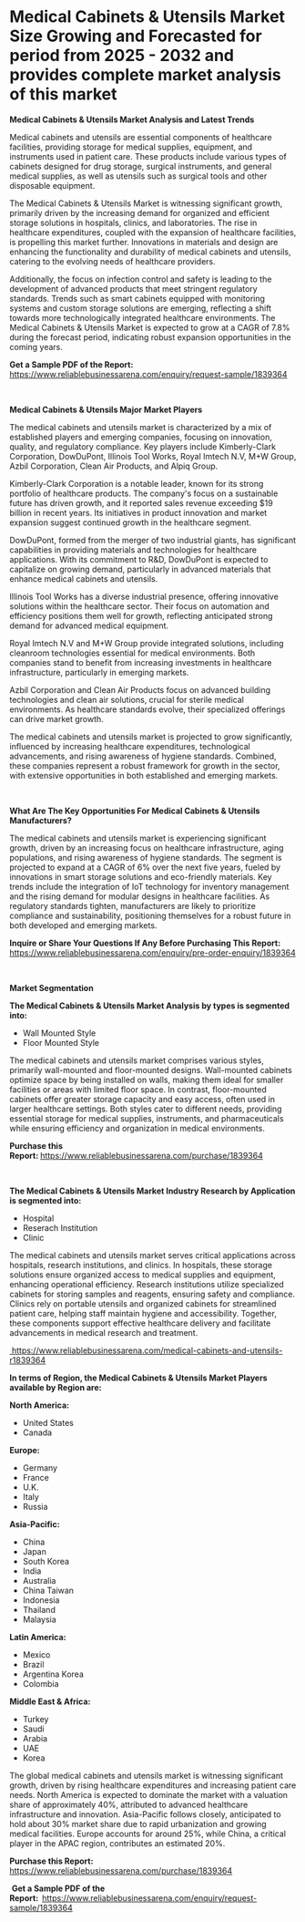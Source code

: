 <p><h1>Medical Cabinets & Utensils Market Size Growing and Forecasted for period from 2025 - 2032 and provides complete market analysis of this market</h1></p><p><strong>Medical Cabinets & Utensils Market Analysis and Latest Trends</strong></p>
<p><p>Medical cabinets and utensils are essential components of healthcare facilities, providing storage for medical supplies, equipment, and instruments used in patient care. These products include various types of cabinets designed for drug storage, surgical instruments, and general medical supplies, as well as utensils such as surgical tools and other disposable equipment. </p><p>The Medical Cabinets & Utensils Market is witnessing significant growth, primarily driven by the increasing demand for organized and efficient storage solutions in hospitals, clinics, and laboratories. The rise in healthcare expenditures, coupled with the expansion of healthcare facilities, is propelling this market further. Innovations in materials and design are enhancing the functionality and durability of medical cabinets and utensils, catering to the evolving needs of healthcare providers.</p><p>Additionally, the focus on infection control and safety is leading to the development of advanced products that meet stringent regulatory standards. Trends such as smart cabinets equipped with monitoring systems and custom storage solutions are emerging, reflecting a shift towards more technologically integrated healthcare environments. The Medical Cabinets & Utensils Market is expected to grow at a CAGR of 7.8% during the forecast period, indicating robust expansion opportunities in the coming years.</p></p>
<p><strong>Get a Sample PDF of the Report:&nbsp;</strong> <a href="https://www.reliablebusinessarena.com/enquiry/request-sample/1839364?utm_campaign=2488&utm_medium=2&utm_source=Github&utm_content=ia&utm_term=14042025&utm_id=medical-cabinets-utensils">https://www.reliablebusinessarena.com/enquiry/request-sample/1839364</a></p>
<p>&nbsp;</p>
<p><strong>Medical Cabinets & Utensils Major Market Players</strong></p>
<p><p>The medical cabinets and utensils market is characterized by a mix of established players and emerging companies, focusing on innovation, quality, and regulatory compliance. Key players include Kimberly-Clark Corporation, DowDuPont, Illinois Tool Works, Royal Imtech N.V, M+W Group, Azbil Corporation, Clean Air Products, and Alpiq Group.</p><p>Kimberly-Clark Corporation is a notable leader, known for its strong portfolio of healthcare products. The company's focus on a sustainable future has driven growth, and it reported sales revenue exceeding $19 billion in recent years. Its initiatives in product innovation and market expansion suggest continued growth in the healthcare segment.</p><p>DowDuPont, formed from the merger of two industrial giants, has significant capabilities in providing materials and technologies for healthcare applications. With its commitment to R&D, DowDuPont is expected to capitalize on growing demand, particularly in advanced materials that enhance medical cabinets and utensils.</p><p>Illinois Tool Works has a diverse industrial presence, offering innovative solutions within the healthcare sector. Their focus on automation and efficiency positions them well for growth, reflecting anticipated strong demand for advanced medical equipment.</p><p>Royal Imtech N.V and M+W Group provide integrated solutions, including cleanroom technologies essential for medical environments. Both companies stand to benefit from increasing investments in healthcare infrastructure, particularly in emerging markets.</p><p>Azbil Corporation and Clean Air Products focus on advanced building technologies and clean air solutions, crucial for sterile medical environments. As healthcare standards evolve, their specialized offerings can drive market growth.</p><p>The medical cabinets and utensils market is projected to grow significantly, influenced by increasing healthcare expenditures, technological advancements, and rising awareness of hygiene standards. Combined, these companies represent a robust framework for growth in the sector, with extensive opportunities in both established and emerging markets.</p></p>
<p>&nbsp;</p>
<p><strong>What Are The Key Opportunities For Medical Cabinets & Utensils Manufacturers?</strong></p>
<p><p>The medical cabinets and utensils market is experiencing significant growth, driven by an increasing focus on healthcare infrastructure, aging populations, and rising awareness of hygiene standards. The segment is projected to expand at a CAGR of 6% over the next five years, fueled by innovations in smart storage solutions and eco-friendly materials. Key trends include the integration of IoT technology for inventory management and the rising demand for modular designs in healthcare facilities. As regulatory standards tighten, manufacturers are likely to prioritize compliance and sustainability, positioning themselves for a robust future in both developed and emerging markets.</p></p>
<p><strong>Inquire or Share Your Questions If Any Before Purchasing This Report:</strong> <a href="https://www.reliablebusinessarena.com/enquiry/pre-order-enquiry/1839364?utm_campaign=2488&utm_medium=2&utm_source=Github&utm_content=ia&utm_term=14042025&utm_id=medical-cabinets-utensils">https://www.reliablebusinessarena.com/enquiry/pre-order-enquiry/1839364</a></p>
<p>&nbsp;</p>
<p><strong>Market Segmentation</strong></p>
<p><strong>The Medical Cabinets & Utensils Market Analysis by types is segmented into:</strong></p>
<p><ul><li>Wall Mounted Style</li><li>Floor Mounted Style</li></ul></p>
<p><p>The medical cabinets and utensils market comprises various styles, primarily wall-mounted and floor-mounted designs. Wall-mounted cabinets optimize space by being installed on walls, making them ideal for smaller facilities or areas with limited floor space. In contrast, floor-mounted cabinets offer greater storage capacity and easy access, often used in larger healthcare settings. Both styles cater to different needs, providing essential storage for medical supplies, instruments, and pharmaceuticals while ensuring efficiency and organization in medical environments.</p></p>
<p><strong>Purchase this Report:&nbsp;</strong><a href="https://www.reliablebusinessarena.com/purchase/1839364?utm_campaign=2488&utm_medium=2&utm_source=Github&utm_content=ia&utm_term=14042025&utm_id=medical-cabinets-utensils">https://www.reliablebusinessarena.com/purchase/1839364</a></p>
<p>&nbsp;</p>
<p><strong>The Medical Cabinets & Utensils Market Industry Research by Application is segmented into:</strong></p>
<p><ul><li>Hospital</li><li>Reserach Institution</li><li>Clinic</li></ul></p>
<p><p>The medical cabinets and utensils market serves critical applications across hospitals, research institutions, and clinics. In hospitals, these storage solutions ensure organized access to medical supplies and equipment, enhancing operational efficiency. Research institutions utilize specialized cabinets for storing samples and reagents, ensuring safety and compliance. Clinics rely on portable utensils and organized cabinets for streamlined patient care, helping staff maintain hygiene and accessibility. Together, these components support effective healthcare delivery and facilitate advancements in medical research and treatment.</p></p>
<p><a href="https://www.reliablebusinessarena.com/medical-cabinets-and-utensils-r1839364?utm_campaign=2488&utm_medium=2&utm_source=Github&utm_content=ia&utm_term=14042025&utm_id=medical-cabinets-utensils">&nbsp;https://www.reliablebusinessarena.com/medical-cabinets-and-utensils-r1839364</a></p>
<p><strong>In terms of Region, the Medical Cabinets & Utensils Market Players available by Region are:</strong></p>
<p>
    <p> <strong> North America: </strong>
        <ul>
            <li>United States</li>
            <li>Canada</li>
        </ul>
        </p> 
    <p> <strong> Europe: </strong>
        <ul>
            <li>Germany</li>
            <li>France</li>
            <li>U.K.</li>
            <li>Italy</li>
            <li>Russia</li>
        </ul>
        </p> 
    <p> <strong> Asia-Pacific: </strong>
        <ul>
            <li>China</li>
            <li>Japan</li>
            <li>South Korea</li>
            <li>India</li>
            <li>Australia</li>
            <li>China Taiwan</li>
            <li>Indonesia</li>
            <li>Thailand</li>
            <li>Malaysia</li>
        </ul>
        </p> 
    <p> <strong> Latin America: </strong>
        <ul>
            <li>Mexico</li>
            <li>Brazil</li>
            <li>Argentina Korea</li>
            <li>Colombia</li>
        </ul>
        </p> 
    <p> <strong> Middle East & Africa: </strong>
        <ul>
            <li>Turkey</li>
            <li>Saudi</li>
            <li>Arabia</li>
            <li>UAE</li>
            <li>Korea</li>
        </ul>
    </p>
    </p>
<p><p>The global medical cabinets and utensils market is witnessing significant growth, driven by rising healthcare expenditures and increasing patient care needs. North America is expected to dominate the market with a valuation share of approximately 40%, attributed to advanced healthcare infrastructure and innovation. Asia-Pacific follows closely, anticipated to hold about 30% market share due to rapid urbanization and growing medical facilities. Europe accounts for around 25%, while China, a critical player in the APAC region, contributes an estimated 20%.</p></p>
<p><strong>Purchase this Report: </strong><a href="https://www.reliablebusinessarena.com/purchase/1839364?utm_campaign=2488&utm_medium=2&utm_source=Github&utm_content=ia&utm_term=14042025&utm_id=medical-cabinets-utensils">https://www.reliablebusinessarena.com/purchase/1839364</a></p>
<p>&nbsp;<strong>Get a Sample PDF of the Report:&nbsp;&nbsp;</strong><a href="https://www.reliablebusinessarena.com/enquiry/request-sample/1839364?utm_campaign=2488&utm_medium=2&utm_source=Github&utm_content=ia&utm_term=14042025&utm_id=medical-cabinets-utensils">https://www.reliablebusinessarena.com/enquiry/request-sample/1839364</a></p>
<p><strong></strong></p>
<p><p></p><p></p><p></p></p>